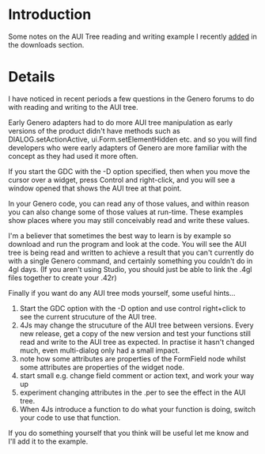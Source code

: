 # Introduction #

Some notes on the AUI Tree reading and writing example I recently [added](http://sourcefourjs.googlecode.com/files/auitree_1_0.zip) in the downloads section.


# Details #

I have noticed in recent periods a few questions in the Genero forums to do with reading and writing to the AUI tree.

Early Genero adapters had to do more AUI tree manipulation as early versions of the product didn't have methods such as DIALOG.setActionActive, ui.Form.setElementHidden etc. and so you will find developers who were early adapters of Genero are more familiar with the concept as they had used it more often.

If you start the GDC with the -D option specified, then when you move the cursor over a widget, press Control and right-click, and you will see a window opened that shows the AUI tree at that point.

In your Genero code, you can read any of those values, and within reason you can also change some of those values at run-time.  These examples show places where you may still conceivably read and write these values.

I'm a believer that sometimes the best way to learn is by example so download and run the program and look at the code.  You will see the AUI tree is being read and written to achieve a result that you can't currently do with a single Genero command, and certainly something you couldn't do in 4gl days.  (If you aren't using Studio, you should just be able to link the .4gl files together to create your .42r)

Finally if you want do any AUI tree mods yourself, some useful hints...

  1. Start the  GDC option with the -D option and use control right+click to see the current strucuture of the AUI tree.
  1. 4Js may change the strucuture of the AUI tree between versions.  Every new release, get a copy of the new version and test your functions still read and write to the AUI tree as expected.  In practise it hasn't changed much, even multi-dialog only had a small impact.
  1. note how some attributes are properties of the FormField node whilst some attributes are properties of the widget node.
  1. start small e.g. change field comment or action text, and work your way up
  1. experiment changing attributes in the .per to see the effect in the AUI tree.
  1. When 4Js introduce a function to do what your function is doing, switch your code to use that function.

If you do something yourself that you think will be useful let me know and I'll add it to the example.